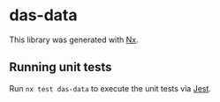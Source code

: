 # das-data

This library was generated with [Nx](https://nx.dev).

## Running unit tests

Run `nx test das-data` to execute the unit tests via [Jest](https://jestjs.io).
